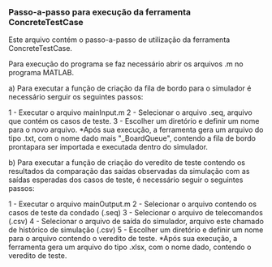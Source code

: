 ### Passo-a-passo para execução da ferramenta ConcreteTestCase

Este arquivo contém o passo-a-passo de utilização da ferramenta ConcreteTestCase.

Para execução do programa se faz necessário abrir os arquivos .m no programa MATLAB.

a) Para executar a função de criação da fila de bordo para o simulador é necessário serguir os seguintes passos:
 
 1 - Executar o arquivo mainInput.m
 2 - Selecionar o arquivo .seq, arquivo que contém os casos de teste.
 3 - Escolher um diretório e definir um nome para o novo arquivo.
 *Após sua execução, a ferramenta gera um arquivo do tipo .txt, com o nome dado mais "_BoardQueue", contendo a fila de bordo 
 prontapara ser importada e executada dentro do simulador.
 
b) Para executar a função de criação do veredito de teste contendo os resultados da comparação das saídas observadas 
 da simulação com as saídas esperadas dos casos de teste, é necessário seguir o seguintes passos:
 
 1 - Executar o arquivo mainOutput.m
 2 - Selecionar o arquivo contendo os casos de teste da condado (.seq)
 3 - Selecionar o arquivo de telecomandos (.csv)
 4 - Selecionar o arquivo de saída do simulador, arquivo este chamado de histórico de simulação (.csv)
 5 - Escolher um diretório e definir um nome para o arquivo contendo o veredito de teste.
 *Após sua execução, a ferramenta gera um arquivo do tipo .xlsx, com o nome dado, contendo o veredito de teste.
